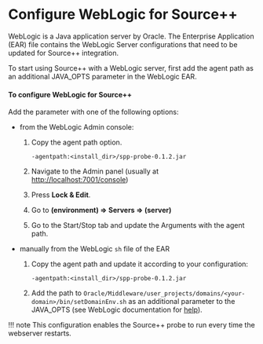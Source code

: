 # Configure WebLogic for Source++

WebLogic is a Java application server by Oracle. The Enterprise Application (EAR) file contains the WebLogic Server configurations that need to be updated for Source++ integration.

To start using Source++ with a WebLogic server, first add the agent path as an additional JAVA_OPTS parameter in the WebLogic EAR.

#### To configure WebLogic for Source++

Add the parameter with one of the following options:

- from the WebLogic Admin console:

    1. Copy the agent path option.
        ```
       -agentpath:<install_dir>/spp-probe-0.1.2.jar
        ```

    1. Navigate to the Admin panel (usually at [http://localhost:7001/console](https://docs.oracle.com/cd/E13167_01/aldsp/docs21/admin/console.html))

    1. Press **Lock & Edit**.

    1. Go to **(environment) => Servers => (server)**

    1. Go to the Start/Stop tab and update the Arguments with the agent path.

- manually from the WebLogic `sh` file of the EAR

    1. Copy the agent path and update it according to your configuration:
        ```
       -agentpath:<install_dir>/spp-probe-0.1.2.jar
        ```

    1. Add the path to `Oracle/Middleware/user_projects/domains/<your-domain>/bin/setDomainEnv.sh` as an additional parameter to the JAVA_OPTS (see WebLogic documentation for [help](https://docs.oracle.com/cd/E35976_01/general.240/eid_install/src/tidi_studio_weblogic_update_memory_arguments.html)).

!!! note
    This configuration enables the Source++ probe to run every time the webserver restarts.
